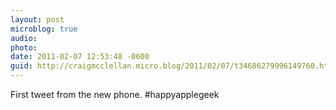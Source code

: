 ```yaml
---
layout: post
microblog: true
audio: 
photo: 
date: 2011-02-07 12:53:48 -0600
guid: http://craigmcclellan.micro.blog/2011/02/07/t34686279996149760.html
---
```

First tweet from the new phone. #happyapplegeek

